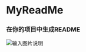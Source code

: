 # MyReadMe

### 在你的项目中生成README

![输入图片说明](https://images.gitee.com/uploads/images/2020/0701/023847_3b601989_1013340.png "MyReadMe.PNG")

